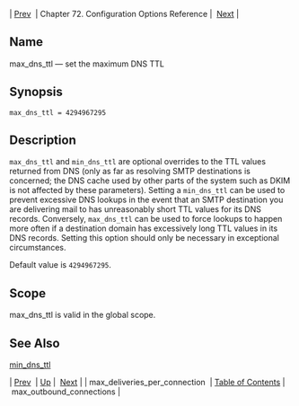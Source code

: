 | [Prev](conf.ref.max_deliveries_per_connection)  | Chapter 72. Configuration Options Reference |  [Next](conf.ref.max_outbound_connections) |

<a name="conf.ref.max_dns_ttl"></a>
## Name

max_dns_ttl — set the maximum DNS TTL

## Synopsis

`max_dns_ttl = 4294967295`

<a name="idp25300944"></a>
## Description

`max_dns_ttl` and `min_dns_ttl` are optional overrides to the TTL values returned from DNS (only as far as resolving SMTP destinations is concerned; the DNS cache used by other parts of the system such as DKIM is not affected by these parameters). Setting a `min_dns_ttl` can be used to prevent excessive DNS lookups in the event that an SMTP destination you are delivering mail to has unreasonably short TTL values for its DNS records. Conversely, `max_dns_ttl` can be used to force lookups to happen more often if a destination domain has excessively long TTL values in its DNS records. Setting this option should only be necessary in exceptional circumstances.

Default value is `4294967295`.

<a name="idp25306080"></a>
## Scope

max_dns_ttl is valid in the global scope.

<a name="idp25307904"></a>
## See Also

[min_dns_ttl](conf.ref.min_dns_ttl "min_dns_ttl")

| [Prev](conf.ref.max_deliveries_per_connection)  | [Up](config.options.ref) |  [Next](conf.ref.max_outbound_connections) |
| max_deliveries_per_connection  | [Table of Contents](index) |  max_outbound_connections |


